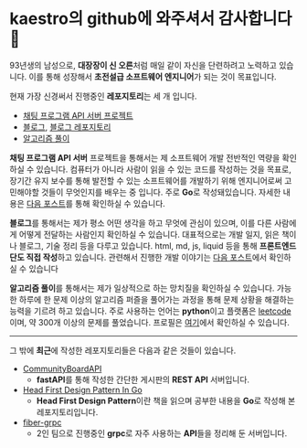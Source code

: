 # kaestro의 github에 와주셔서 감사합니다👋

93년생의 남성으로, **대장장이 신 오른**처럼 매일 같이 자신을 단련하려고 노력하고 있습니다. 이를 통해 성장해서 **초전설급 소프트웨어 엔지니어**가 되는 것이 목표입니다.

현재 가장 신경써서 진행중인 **레포지토리**는 세 개 입니다.

- [채팅 프로그램 API 서버 프로젝트](https://github.com/kaestro/ChatApplication)
- [블로그](https://kaestro.github.io), [블로그 레포지토리](https://github.com/kaestro/kaestro.github.io/)
- [알고리즘 풀이](https://github.com/kaestro/algorithms_v3)

**채팅 프로그램 API 서버** 프로젝트을 통해서는 제 소프트웨어 개발 전반적인 역량을 확인하실 수 있습니다. 컴퓨터가 아니라 사람이 읽을 수 있는 코드를 작성하는 것을 목표로, 장기간 유지 보수를 통해 발전할 수 있는 소프트웨어를 개발하기 위해 엔지니어로써 고민해야할 것들이 무엇인지를 배우는 중 입니다. 주로 **Go**로 작성돼있습니다. 자세한 내용은 [다음 포스트](https://kaestro.github.io/%EA%B0%9C%EB%B0%9C%EC%9D%BC%EC%A7%80/2024/04/12/Chat-Application-Readme.html)를 통해 확인하실 수 있습니다.

**블로그**를 통해서는 제가 평소 어떤 생각을 하고 무엇에 관심이 있으며, 이를 다른 사람에게 어떻게 전달하는 사람인지 확인하실 수 있습니다. 대표적으로는 개발 일지, 읽은 책이나 블로그, 기술 정리 등을 다루고 있습니다. html, md, js, liquid 등을 통해 **프론트엔드단도 직접 작성**하고 있습니다. 관련해서 진행한 개발 이야기는 [다음 포스트](https://kaestro.github.io/%EA%B0%9C%EB%B0%9C%EC%9D%BC%EC%A7%80/2024/03/30/Blog-%EA%B8%B0%EB%8A%A5-%EA%B0%9C%EB%B0%9C.html)에서 확인하실 수 있습니다

**알고리즘 풀이**를 통해서는 제가 일상적으로 하는 망치질을 확인하실 수 있습니다. 가능한 하루에 한 문제 이상의 알고리즘 퍼즐을 풀어가는 과정을 통해 문제 상황을 해결하는 능력을 기르려 하고 있습니다. 주로 사용하는 언어는 **python**이고 플랫폼은 [leetcode](https://www.leetcode.com)이며, 약 300개 이상의 문제를 풀었습니다. 프로필은 [여기](https://leetcode.com/didme07/)에서 확인하실 수 있습니다.

---

그 밖에 **최근**에 작성한 레포지토리들은 다음과 같은 것들이 있습니다.

* [CommunityBoardAPI](https://github.com/kaestro/CommunityBoardAPI)
  * **fastAPI**를 통해 작성한 간단한 게시판의 **REST API** 서버입니다.
* [Head First Design Pattern In Go](https://github.com/kaestro/head-first-design-pattern-in-go)
  * **Head First Design Pattern**이란 책을 읽으며 공부한 내용을 **Go**로 작성해 본 레포지토리입니다.
* [fiber-grpc](https://github.com/tldr-development/fiber-grpc)
  * 2인 팀으로 진행중인 **grpc**로 자주 사용하는 **API**들을 정리해 둔 서버입니다.

<!--
**kaestro/kaestro** is a ✨ _special_ ✨ repository because its `README.md` (this file) appears on your GitHub profile.

<!-- 🔭 I’m currently working on ...
- 💬 Ask me about ...
- 😄 Pronouns: ...
- ⚡ Fun fact: ...
- 👯 I’m looking to collaborate on:
- 🤔 I’m looking for help with:
- 🌱 I’m currently learning:
- 📫 How to reach me:
-->
